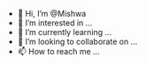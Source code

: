- 👋 Hi, I’m @Mishwa
- 👀 I’m interested in ...
- 🌱 I’m currently learning ...
- 💞️ I’m looking to collaborate on ...
- 📫 How to reach me ...

<!---
Mishwa/Mishwa is a ✨ special ✨ repository because its `README.md` (this file) appears on your GitHub profile.
You can click the Preview link to take a look at your changes.
--->
